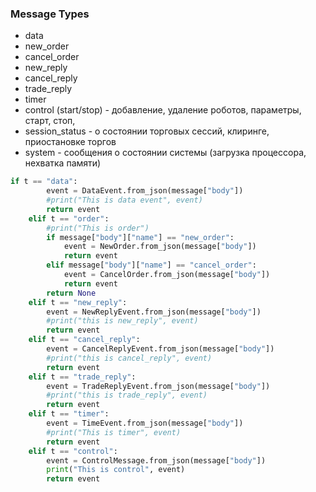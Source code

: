 ### Message Types

-   data
-   new_order
-   cancel_order
-   new_reply
-   cancel_reply
-   trade_reply
-   timer
-   control (start/stop) - добавление, удаление роботов, параметры, старт, стоп,
-   session_status - о состоянии торговых сессий, клиринге, приостановке торгов
-   system - сообщения о состоянии системы (загрузка процессора, нехватка памяти)

```python
if t == "data":
        event = DataEvent.from_json(message["body"])
        #print("This is data event", event)
        return event
    elif t == "order":
        #print("This is order")
        if message["body"]["name"] == "new_order":
            event = NewOrder.from_json(message["body"])
            return event
        elif message["body"]["name"] == "cancel_order":
            event = CancelOrder.from_json(message["body"])
            return event
        return None
    elif t == "new_reply":
        event = NewReplyEvent.from_json(message["body"])
        #print("this is new_reply", event)
        return event
    elif t == "cancel_reply":
        event = CancelReplyEvent.from_json(message["body"])
        #print("this is cancel_reply", event)
        return event
    elif t == "trade_reply":
        event = TradeReplyEvent.from_json(message["body"])
        #print("this is trade_reply", event)
        return event
    elif t == "timer":
        event = TimeEvent.from_json(message["body"])
        #print("This is timer", event)
        return event
    elif t == "control":
        event = ControlMessage.from_json(message["body"])
        print("This is control", event)
        return event
```

